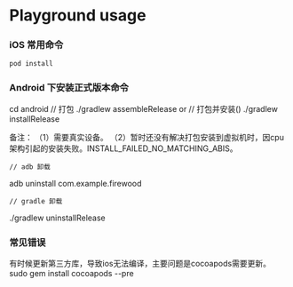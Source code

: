 # Playground usage



### iOS 常用命令
    
    pod install



### Android 下安装正式版本命令
cd android
// 打包
./gradlew assembleRelease
or
// 打包并安装()
./gradlew installRelease

备注：
  （1）需要真实设备。
  （2）暂时还没有解决打包安装到虚拟机时，因cpu架构引起的安装失败。INSTALL_FAILED_NO_MATCHING_ABIS。
  
    // adb 卸载  
   adb uninstall  com.example.firewood
   
    // gradle 卸载
   ./gradlew uninstallRelease


### 常见错误
有时候更新第三方库，导致ios无法编译，主要问题是cocoapods需要更新。
    sudo gem install cocoapods --pre